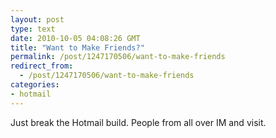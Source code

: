 ```yaml
---
layout: post
type: text
date: 2010-10-05 04:08:26 GMT
title: "Want to Make Friends?"
permalink: /post/1247170506/want-to-make-friends
redirect_from: 
  - /post/1247170506/want-to-make-friends
categories:
- hotmail
---
```

Just break the Hotmail build. People from all over IM and visit.